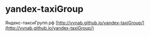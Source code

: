 # yandex-taxiGroup
Яндекс-таксиГрупп.рф
[http://vvnab.github.io/yandex-taxiGroup/](http://vvnab.github.io/yandex-taxiGroup/)
